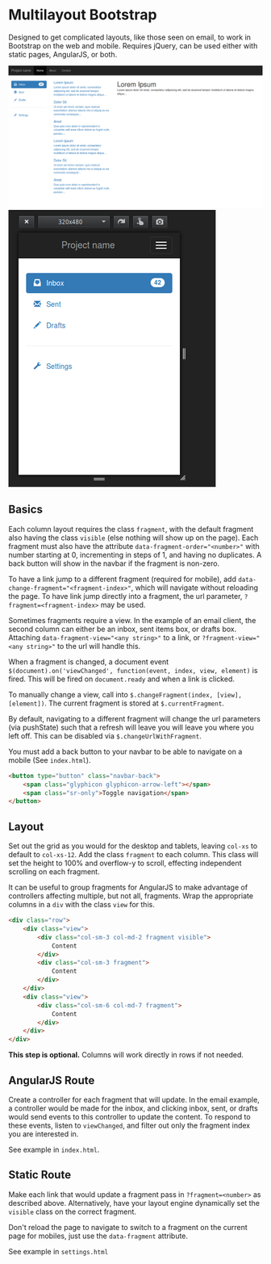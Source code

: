 # Multilayout Bootstrap
Designed to get complicated layouts, like those seen on email, to work in Bootstrap on the web and mobile. Requires jQuery, can be used either with static pages, AngularJS, or both.

![Image of desktop](https://raw.githubusercontent.com/jacobp100/Multilayout-Bootstrap/master/example-images/desktop.png)
![Image of mobile](https://raw.githubusercontent.com/jacobp100/Multilayout-Bootstrap/master/example-images/mobile.png)

## Basics
Each column layout requires the class `fragment`, with the default fragment also having the class `visible` (else nothing will show up on the page). Each fragment must also have the attribute `data-fragment-order="<number>"` with number starting at 0, incrementing in steps of 1, and having no duplicates. A back button will show in the navbar if the fragment is non-zero.

To have a link jump to a different fragment (required for mobile), add `data-change-fragment="<fragment-index>"`, which will navigate without reloading the page. To have link jump directly into a fragment, the url parameter, `?fragment=<fragment-index>` may be used.

Sometimes fragments require a view. In the example of an email client, the second column can either be an inbox, sent items box, or drafts box. Attaching `data-fragment-view="<any string>"` to a link, or `?fragment-view="<any string>"` to the url will handle this.

When a fragment is changed, a document event `$(document).on('viewChanged', function(event, index, view, element)` is fired. This will be fired on `document.ready` and when a link is clicked.

To manually change a view, call into `$.changeFragment(index, [view], [element])`. The current fragment is stored at `$.currentFragment`.

By default, navigating to a different fragment will change the url parameters (via pushState) such that a refresh will leave you will leave you where you left off. This can be disabled via `$.changeUrlWithFragment`.

You must add a back button to your navbar to be able to navigate on a mobile (See `index.html`).
```html
<button type="button" class="navbar-back">
	<span class="glyphicon glyphicon-arrow-left"></span>
	<span class="sr-only">Toggle navigation</span>
</button>
```

## Layout
Set out the grid as you would for the desktop and tablets, leaving `col-xs` to default to `col-xs-12`. Add the class `fragment` to each column. This class will set the height to 100% and overflow-y to scroll, effecting independent scrolling on each fragment.

It can be useful to group fragments for AngularJS to make advantage of controllers affecting multiple, but not all, fragments. Wrap the appropriate columns in a `div` with the class `view` for this.
```html
<div class="row">
    <div class="view">
        <div class="col-sm-3 col-md-2 fragment visible">
            Content
        </div>
        <div class="col-sm-3 fragment">
            Content
        </div>
    </div>
    <div class="view">
        <div class="col-sm-6 col-md-7 fragment">
            Content
        </div>
    </div>
</div>
```
**This step is optional.** Columns will work directly in rows if not needed.

## AngularJS Route
Create a controller for each fragment that will update. In the email example, a controller would be made for the inbox, and clicking inbox, sent, or drafts would send events to this controller to update the content. To respond to these events, listen to `viewChanged`, and filter out only the fragment index you are interested in.

See example in `index.html`.

## Static Route
Make each link that would update a fragment pass in `?fragment=<number>` as described above. Alternatively, have your layout engine dynamically set the `visible` class on the correct fragment.

Don't reload the page to navigate to switch to a fragment on the current page for mobiles, just use the `data-fragment` attribute.

See example in `settings.html`
